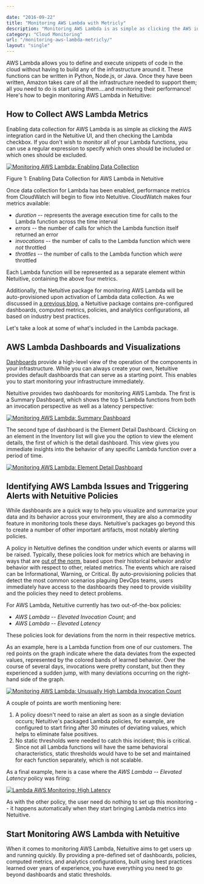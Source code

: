 ```yaml
---

date: "2016-09-22"
title: "Monitoring AWS Lambda with Metricly"
description: "Monitoring AWS Lambda is as simple as clicking the AWS integration card in the Metricly UI, and checking the Lambda checkbox to enable data collection."
category: "Cloud Monitoring"
url: "/monitoring-aws-lambda-metricly/"
layout: "single"
---
```

AWS Lambda allows you to define and execute snippets of code in the cloud without having to build any of the infrastructure around it.  These functions can be written in Python, Node.js, or Java.  Once they have been written, Amazon takes care of all the infrastructure needed to support them; all you need to do is start using them....and monitoring their performance! Here's how to begin monitoring AWS Lambda in Netuitive:

How to Collect AWS Lambda Metrics
---------------------------------

Enabling data collection for AWS Lambda is as simple as clicking the AWS integration card in the Netuitive UI, and then checking the Lambda checkbox.  If you don't wish to monitor all of your Lambda functions, you can use a regular expression to specify which ones should be included or which ones should be excluded.

[![Monitoring AWS Lambda: Enabling Data Collection](https://www.metricly.com/wp-content/uploads/2016/09/Lambda1.jpg)](https://www.metricly.com/wp-content/uploads/2016/09/Lambda1.jpg)

Figure 1: Enabling Data Collection for AWS Lambda in Netuitive

Once data collection for Lambda has been enabled, performance metrics from CloudWatch will begin to flow into Netuitive.  CloudWatch makes four metrics available:

-   *duration* -- represents the average execution time for calls to the Lambda function across the time interval
-   *errors* -- the number of calls for which the Lambda function itself returned an error
-   *invocations* -- the number of calls to the Lambda function which were *not* throttled
-   *throttles* -- the number of calls to the Lambda function which *were* throttled

Each Lambda function will be represented as a separate element within Netuitive, containing the above four metrics.

Additionally, the Netuitive package for monitoring AWS Lambda will be auto-provisioned upon activation of Lambda data collection.  As we discussed in [a previous blog](https://www.metricly.com/aws-monitoring-best-practices-using-pre-configured-dashboards), a Netuitive package contains pre-configured dashboards, computed metrics, policies, and analytics configurations, all based on industry best practices.

Let's take a look at some of what's included in the Lambda package.

AWS Lambda Dashboards and Visualizations
----------------------------------------

[Dashboards](https://www.metricly.com/product/dashboards-and-reports) provide a high-level view of the operation of the components in your infrastructure.  While you can always create your own, Netuitive provides default dashboards that can serve as a starting point. This enables you to start monitoring your infrastructure immediately.

Netuitive provides two dashboards for monitoring AWS Lambda.  The first is a Summary Dashboard, which shows the top 5 Lambda functions from both an invocation perspective as well as a latency perspective:

[![Monitoring AWS Lambda: Summary Dashboard](https://www.metricly.com/wp-content/uploads/2016/09/Lambda2.jpg)](https://www.metricly.com/wp-content/uploads/2016/09/Lambda2.jpg)

The second type of dashboard is the Element Detail Dashboard.  Clicking on an element in the Inventory list will give you the option to view the element details, the first of which is the detail dashboard.  This view gives you immediate insights into the behavior of any specific Lambda function over a period of time.

[![Monitoring AWS Lambda: Element Detail Dashboard](https://www.metricly.com/wp-content/uploads/2016/09/Lambda3-1024x507.jpg)](https://www.metricly.com/wp-content/uploads/2016/09/Lambda3.jpg)

Identifying AWS Lambda Issues and Triggering Alerts with Netuitive Policies
---------------------------------------------------------------------------

While dashboards are a quick way to help you visualize and summarize your data and its behavior across your environment, they are also a commodity feature in monitoring tools these days. Netuitive's packages go beyond this to create a number of other important artifacts, most notably alerting policies.

A policy in Netuitive defines the condition under which events or alarms will be raised. Typically, these policies look for metrics which are behaving in ways that are [out of the norm](https://www.metricly.com/product/anomaly-detection), based upon their historical behavior and/or behavior with respect to other, related metrics.  The events which are raised can be Informational, Warning, or Critical.  By auto-provisioning policies that detect the most common scenarios plaguing DevOps teams, users immediately have access to the dashboards they need to provide visibility and the policies they need to detect problems.

For AWS Lambda, Netuitive currently has two out-of-the-box policies:

-   *AWS Lambda -- Elevated Invocation Count*; and
-   *AWS Lambda -- Elevated* *Latency*

These policies look for deviations from the norm in their respective metrics.

As an example, here is a Lambda function from one of our customers. The red points on the graph indicate where the data deviates from the expected values, represented by the colored bands of learned behavior.  Over the course of several days, invocations were pretty constant, but then they experienced a sudden jump, with many deviations occurring on the right-hand side of the graph.

[![Monitoring AWS Lambda: Unusually High Lambda Invocation Count](https://www.metricly.com/wp-content/uploads/2016/09/Lambda4-1024x338.jpg)](https://www.metricly.com/wp-content/uploads/2016/09/Lambda4.jpg)

A couple of points are worth mentioning here:

1.  A policy doesn't need to raise an alert as soon as a single deviation occurs; Netuitive's packaged Lambda policies, for example, are configured to start firing after 30 minutes of deviating values, which helps to eliminate false positives.
2.  No static thresholds were needed to catch this incident; this is critical. Since not all Lambda functions will have the same behavioral characteristics, static thresholds would have to be set and maintained for each function separately, which is not scalable.

As a final example, here is a case where the *AWS Lambda -- Elevated* *Latency* policy was firing:

[![Lambda AWS Monitoring: High Latency](https://www.metricly.com/wp-content/uploads/2016/09/Lambda5-1024x347.jpg)](https://www.metricly.com/wp-content/uploads/2016/09/Lambda5.jpg)

As with the other policy, the user need do nothing to set up this monitoring -- it happens automatically when they start bringing Lambda metrics into Netuitive.

Start Monitoring AWS Lambda with Netuitive
------------------------------------------

When it comes to monitoring AWS Lambda, Netuitive aims to get users up and running quickly.  By providing a pre-defined set of dashboards, policies, computed metrics, and analytics configurations, built using best practices learned over years of experience, you have everything you need to go beyond dashboards and static thresholds.
